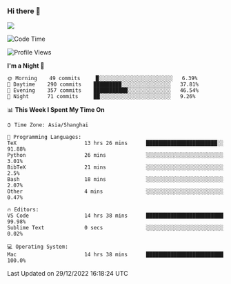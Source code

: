 ### Hi there 👋

<!--
**JJAYCHEN1e/jjaychen1e** is a ✨ _special_ ✨ repository because its `README.md` (this file) appears on your GitHub profile.

Here are some ideas to get you started:

- 🔭 I’m currently working on ...
- 🌱 I’m currently learning ...
- 👯 I’m looking to collaborate on ...
- 🤔 I’m looking for help with ...
- 💬 Ask me about ...
- 📫 How to reach me: ...
- 😄 Pronouns: ...
- ⚡ Fun fact: ...
-->

[![](https://github-readme-stats.vercel.app/api?username=jjaychen1e&show_icons=true)](https://github.com/jjaychen1e/github-readme-stats?count_private=true)

<!--START_SECTION:waka-->
![Code Time](http://img.shields.io/badge/Code%20Time-524%20hrs%2045%20mins-blue)

![Profile Views](http://img.shields.io/badge/Profile%20Views-8-blue)

**I'm a Night 🦉** 

```text
🌞 Morning    49 commits     █░░░░░░░░░░░░░░░░░░░░░░░░   6.39% 
🌆 Daytime    290 commits    █████████░░░░░░░░░░░░░░░░   37.81% 
🌃 Evening    357 commits    ███████████░░░░░░░░░░░░░░   46.54% 
🌙 Night      71 commits     ██░░░░░░░░░░░░░░░░░░░░░░░   9.26%

```


📊 **This Week I Spent My Time On** 

```text
⌚︎ Time Zone: Asia/Shanghai

💬 Programming Languages: 
TeX                      13 hrs 26 mins      ███████████████████████░░   91.88% 
Python                   26 mins             ░░░░░░░░░░░░░░░░░░░░░░░░░   3.01% 
BibTeX                   21 mins             ░░░░░░░░░░░░░░░░░░░░░░░░░   2.5% 
Bash                     18 mins             ░░░░░░░░░░░░░░░░░░░░░░░░░   2.07% 
Other                    4 mins              ░░░░░░░░░░░░░░░░░░░░░░░░░   0.47%

🔥 Editors: 
VS Code                  14 hrs 38 mins      █████████████████████████   99.98% 
Sublime Text             0 secs              ░░░░░░░░░░░░░░░░░░░░░░░░░   0.02%

💻 Operating System: 
Mac                      14 hrs 38 mins      █████████████████████████   100.0%

```


 Last Updated on 29/12/2022 16:18:24 UTC
<!--END_SECTION:waka-->
